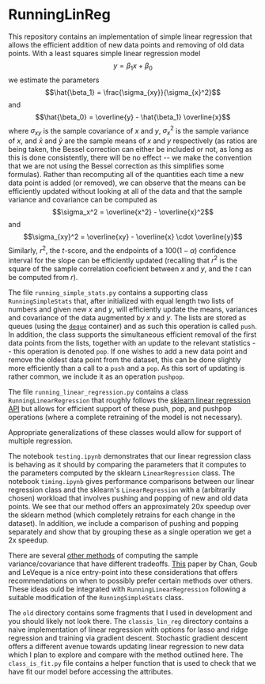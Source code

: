 # RunningLinReg

This repository contains an implementation of simple linear regression that allows the efficient addition of new data points and removing of old data points.  With a least squares simple linear regression model
$$y = \beta_1 x + \beta_0$$
we estimate the parameters 
$$\hat{\beta_1} = \frac{\sigma_{xy}}{\sigma_{x}^2}$$
and
$$\hat{\beta_0} = \overline{y} - \hat{\beta_1} \overline{x}$$
where $\sigma_{xy}$ is the sample covariance of $x$ and $y$, $\sigma_{x}^2$ is the sample variance of $x$, and $\bar{x}$ and $\bar{y}$ are the sample means of $x$ and $y$ respectively (as ratios are being taken, the Bessel correction can either be included or not, as long as this is done consistently, there will be no effect -- we make the convention that we are not using the Bessel correction as this simplifies some formulas).  Rather than recomputing all of the quantities each time a new data point is added (or removed), we can observe that the means can be efficiently updated without looking at all of the data and that the sample variance and covariance can be computed as 
$$\sigma_x^2 = \overline{x^2} - \overline{x}^2$$
and
$$\sigma_{xy}^2 = \overline{xy} - \overline{x} \cdot \overline{y}$$
Similarly, $r^2$, the $t$-score, and the endpoints of a $100(1-\alpha)%$ confidence interval for the slope can be efficiently updated (recalling that $r^2$ is the square of the sample correlation coeficient between $x$ and $y$, and the $t$ can be computed from $r$).  

The file ``running_simple_stats.py`` contains a supporting class ``RunningSimpleStats`` that, after initialized with equal length two lists of numbers and given new $x$ and $y$, will efficiently update the means, variances and covariance of the data augmented by $x$ and $y$.  The lists are stored as queues (using the [``deque``](https://docs.python.org/3/library/collections.html) container) and as such this operation is called ``push``.  In addition, the class supports the simultaneous efficient removal of the first data points from the lists, together with an update to the relevant statistics -- this operation is denoted ``pop``.  If one wishes to add a new data point and remove the oldest data point from the dataset, this can be done slightly more efficiently than a call to a ``push`` and a ``pop``.  As this sort of updating is rather common, we include it as an operation ``pushpop``.  

The file ``running_linear_regression.py`` contains a class ``RunningLinearRegression`` that roughly follows the [sklearn linear regression API](https://scikit-learn.org/stable/modules/generated/sklearn.linear_model.LinearRegression.html) but allows for efficient support of these push, pop, and pushpop operations (where a complete retraining of the model is not necessary).  

Appropriate generalizations of these classes would allow for support of multiple regression.  

The notebook ``testing.ipynb`` demonstrates that our linear regression class is behaving as it should by comparing the parameters that it computes to the parameters computed by the sklearn ``LinearRegression`` class.  The notebook ``timing.ipynb`` gives performance comparisons between our linear regression class and the sklearn's ``LinearRegression`` with a (arbitrarily chosen) workload that involves pushing and popping of new and old data points.  We see that our method offers an approximately 20x speedup over the sklearn method (which completely retrains for each change in the dataset).  In addition, we include a comparison of pushing and popping separately and show that by grouping these as a single operation we get a 2x speedup.  

There are several [other methods](https://en.wikipedia.org/wiki/Algorithms_for_calculating_variance) of computing the sample variance/covariance that have different tradeoffs.  [This](https://www.cs.yale.edu/publications/techreports/tr222.pdf) paper by Chan, Goub and LeVeque is a nice entry-point into these considerations that offers recommendations on when to possibly prefer certain methods over others.  These ideas ould be integrated with ``RunningLinearRegression`` following a suitable modification of the ``RunningSimpleStats`` class.  

The ``old`` directory contains some fragments that I used in development and you should likely not look there.  The ``classis_lin_reg`` directory contains a naive implementation of linear regression with options for lasso and ridge regression and training via gradient descent.  Stochastic gradient descent offers a different avenue towards updating linear regression to new data which I plan to explore and compare with the method outlined here.  The ``class_is_fit.py`` file contains a helper function that is used to check that we have fit our model before accessing the attributes.  


